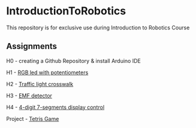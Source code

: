 # IntroductionToRobotics


This repository is for exclusive use during Introduction to Robotics Course


## Assignments

H0 - creating a Github Repository & install Arduino IDE

H1 - [RGB led with potentiometers](https://github.com/alexandraburu23/IntroductionToRobotics/tree/main/Homework1)

H2 - [Traffic light crosswalk](https://github.com/alexandraburu23/IntroductionToRobotics/tree/main/Homework2)

H3 - [EMF detector](https://github.com/alexandraburu23/IntroductionToRobotics/tree/main/Homework3)

H4 - [4-digit 7-segments display control](https://github.com/alexandraburu23/IntroductionToRobotics/tree/main/Homework4)

Project - [Tetris Game](https://github.com/alexandraburu23/Tetris-Game-Project)
